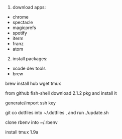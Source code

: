 1. download apps:
  - chrome
  - spectacle
  - magicprefs
  - spotify
  - iterm
  - franz
  - atom

2. install packages:
  - xcode dev tools
  - brew

brew install hub wget tmux 

from github fish-shell download 2.1.2 pkg and install it

generate/import ssh key

git co dotfiles into ~/.dotfiles , and run ./update.sh

clone rbenv into ~/.rbenv

install tmux 1.9a
